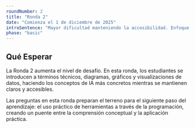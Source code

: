 ```yaml
---
roundNumber: 2
title: "Ronda 2"
date: "Comienza el 1 de diciembre de 2025"
introSentence: "Mayor dificultad manteniendo la accesibilidad. Enfoque en resolución de problemas, razonamiento y comprensión aplicada de IA."
phase: "basic"
---
```


## Qué Esperar

La Ronda 2 aumenta el nivel de desafío. En esta ronda, los estudiantes se introducen a términos técnicos, diagramas, gráficos y visualizaciones de datos, haciendo los conceptos de IA más concretos mientras se mantienen claros y accesibles.

Las preguntas en esta ronda preparan el terreno para el siguiente paso del aprendizaje: el uso práctico de herramientas a través de la programación, creando un puente entre la comprensión conceptual y la aplicación práctica.
